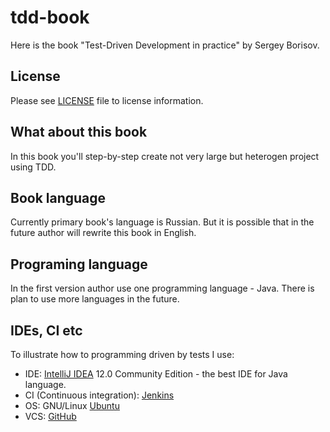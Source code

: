# tdd-book

Here is the book "Test-Driven Development in practice" by Sergey Borisov.

## License
Please see [LICENSE](LICENSE.md) file to license information.

## What about this book
In this book you'll step-by-step create not very large but heterogen project using TDD.

## Book language
Currently primary book's language is Russian. 
But it is possible that in the future author will rewrite this book in English.

## Programing language
In the first version author use one programming language - Java. 
There is plan to use more languages in the future. 

## IDEs, CI etc
To illustrate how to programming driven by tests I use:
* IDE: [IntelliJ IDEA](http://www.jetbrains.com/idea/) 12.0 Community Edition - the best IDE for Java language.
* CI (Continuous integration): [Jenkins](http://jenkins-ci.org/)
* OS: GNU/Linux [Ubuntu](http://ubuntu.com)
* VCS: [GitHub](http://github.com)
